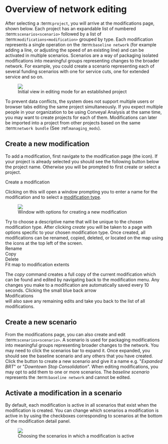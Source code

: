 # Overview of network editing

After selecting a :term:`project`, you will arrive at the modifications page, shown below. Each project has an expandable list of numbered :term:`scenarios<scenario>` followed by a list of :term:`modifications<modification>` grouped by type. Each modification represents a single operation on the :term:`baseline network` (for example adding a line, or adjusting the speed of an existing line) and can be activated in multiple scenarios. Scenarios are a way of packaging isolated modifications into meaningful groups representing changes to the broader network. For example, you could create a scenario representing each of several funding scenarios with one for service cuts, one for extended service and so on.

<figure>
  <img src="../img/create-scenario.png" />
  <figcaption>Initial view in editing mode for an established project</figcaption>
</figure>

To prevent data conflicts, the system does not support multiple users or browser tabs editing the same project simultaneously. If you expect multiple people in your organization to be using Conveyal Analysis at the same time, you may want to create projects for each of them. Modifications can later be imported into a project from other projects based on the same :term:`network bundle` (See :ref:`managing_mods`).

## Create a new modification

To add a modification, first navigate to the modification page (the <i class="fa fa-pencil"></i> icon). If your project is already selected you should see the following button below the project name. Otherwise you will be prompted to first create or select a project. 

<span class="btn btn-success"><i class="fa fa-plus"></i> Create a modification</span>

Clicking on this will open a window prompting you to enter a name for the modification and to select a [modification type](modifications.html). 

<figure>
  <img src="../img/create-mod-dialog.png" />
  <figcaption>Window with options for creating a new modification</figcaption>
</figure>

Try to choose a descriptive name that will be unique to the chosen modification type. After clicking *create* you will be taken to a page with options specific to your chosen modification type.
Once created, all modifications can be renamed, copied, deleted, or located on the map using the icons at the top left of the screen.
<br><span class="ui-icon"><i class="fa fa-pencil"></i>Rename</span>
<br><span class="ui-icon"><i class="fa fa-copy"></i>Copy</span>
<br><span class="ui-icon"><i class="fa fa-trash"></i>Delete</span>
<br><span class="ui-icon"><i class="fa fa-square"></i>Fit map to modification extents</span>

The _copy_ command creates a full copy of the current modification which can be found and edited by navigating back to the modification menu.
Any changes you make to a modification are automatically saved every 10 seconds. Clicking the small blue back arrow 
<br><span class="ui-icon"><i class="fa fa-chevron-left"></i>Modifications</span><br> 
will also save any remaining edits and take you back to the list of all modifications.

## Create a new scenario

From the modifications page, you can also create and edit :term:`scenarios<scenario>`. A scenario is used for packaging modifications into meaningful groups representing broader changes to the network.
You may need to click the scenarios bar to expand it. Once expanded, you should see the baseline scenario and any others that you have created. Click the button to create a new scenario and give it a name e.g. "_Expanded BRT_" or "_Downtown Stop Consolidation_".
When editing modifications, you may opt to add them to one or more scenarios. The _baseline scenario_ represents the :term:`baseline network` and cannot be edited.

## Activate a modification in a scenario

By default, each modification is active in all scenarios that exist when the modification is created. You can change which scenarios a modification is active in by using the checkboxes corresponding to scenarios at the bottom of the modification detail panel.

<figure>
  <img src="../img/scenario-chooser.png" />
  <figcaption>Choosing the scenarios in which a modification is active</figcaption>
</figure>
